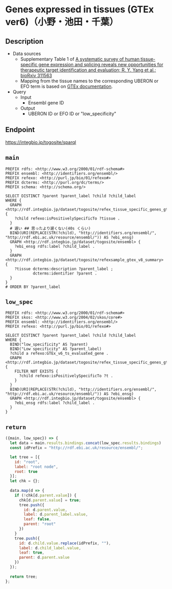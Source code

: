# Genes expressed in tissues (GTEx ver6)（小野・池田・千葉）

## Description

- Data sources
    - Supplementary Table 1 of [A systematic survey of human tissue-specific gene expression and splicing reveals new opportunities for therapeutic target identification and evaluation; R. Y. Yang et al.; bioRxiv 311563](https://doi.org/10.1101/311563)
    - Mapping from the tissue names to the corresponding UBERON or EFO term is based on [GTEx documentation](https://gtexportal.org/home/samplingSitePage).
- Query
    - Input
        - Ensembl gene ID
    - Output
        - UBERON ID or EFO ID or "low_specificity"

## Endpoint

https://integbio.jp/togosite/sparql


## `main`
```sparql
PREFIX rdfs: <http://www.w3.org/2000/01/rdf-schema#>
PREFIX ensembl: <http://identifiers.org/ensembl/>
PREFIX refexo: <http://purl.jp/bio/01/refexo#>
PREFIX dcterms: <http://purl.org/dc/terms/>
PREFIX schema: <http://schema.org/>

SELECT DISTINCT ?parent ?parent_label ?child ?child_label
WHERE {
  GRAPH <http://rdf.integbio.jp/dataset/togosite/refex_tissue_specific_genes_gtex_v6_refexsample> {
    ?child refexo:isPositivelySpecificTo ?tissue .
  }
  # 遅い ## 思ったより遅くない(40s くらい)
  BIND(URI(REPLACE(STR(?child), "http://identifiers.org/ensembl/", "http://rdf.ebi.ac.uk/resource/ensembl/")) AS ?ebi_ensg)
  GRAPH <http://rdf.integbio.jp/dataset/togosite/ensembl> {
    ?ebi_ensg rdfs:label ?child_label .
  }
  GRAPH <http://rdf.integbio.jp/dataset/togosite/refexsample_gtex_v8_summary> {
    ?tissue dcterms:description ?parent_label ;
            dcterms:identifier ?parent .
  }
}
# ORDER BY ?parent_label
```

## `low_spec`
```sparql
PREFIX rdfs: <http://www.w3.org/2000/01/rdf-schema#>
PREFIX skos: <http://www.w3.org/2004/02/skos/core#>
PREFIX ensembl: <http://identifiers.org/ensembl/>
PREFIX refexo: <http://purl.jp/bio/01/refexo#>

SELECT DISTINCT ?parent ?parent_label ?child ?child_label
WHERE {
  BIND("low_specificity" AS ?parent)
  BIND("Low specificity" AS ?parent_label)
  ?child a refexo:GTEx_v6_ts_evaluated_gene .
  GRAPH <http://rdf.integbio.jp/dataset/togosite/refex_tissue_specific_genes_gtex_v6> {
    FILTER NOT EXISTS {
      ?child refexo:isPositivelySpecificTo ?t .
    }
  }
  BIND(URI(REPLACE(STR(?child), "http://identifiers.org/ensembl/", "http://rdf.ebi.ac.uk/resource/ensembl/")) AS ?ebi_ensg)
  GRAPH <http://rdf.integbio.jp/dataset/togosite/ensembl> {
    ?ebi_ensg rdfs:label ?child_label .
  }
}
```

## `return`

```javascript
({main, low_spec}) => {
  let data = main.results.bindings.concat(low_spec.results.bindings)
  const idPrefix = "http://rdf.ebi.ac.uk/resource/ensembl/";

  let tree = [{
    id: "root",
    label: "root node",
    root: true
  }];
  let chk = {};
  
  data.map(d => {
    if (!chk[d.parent.value]) {
      chk[d.parent.value] = true;
      tree.push({     
        id: d.parent.value,
        label: d.parent_label.value,
        leaf: false,
        parent: "root"
      })
    }
    tree.push({
      id: d.child.value.replace(idPrefix, ""),
      label: d.child_label.value,
      leaf: true,
      parent: d.parent.value
    })
  });
  
  return tree;
};
```

